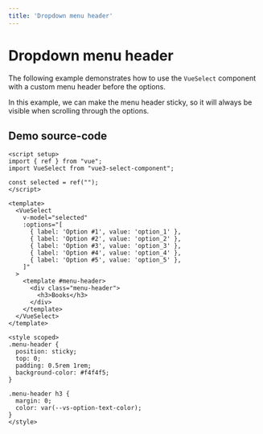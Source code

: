 ```yaml
---
title: 'Dropdown menu header'
---
```


# Dropdown menu header

The following example demonstrates how to use the `VueSelect` component with a custom menu header before the options.

In this example, we can make the menu header sticky, so it will always be visible when scrolling through the options.

<script setup>
import { ref } from "vue";

import VueSelect from "../../src";


const selected = ref("");
</script>

<ClientOnly>
  <VueSelect
    v-model="selected"
    :options="[
      { label: 'Option #1', value: 'option_1' },
      { label: 'Option #2', value: 'option_2' },
      { label: 'Option #3', value: 'option_3' },
      { label: 'Option #4', value: 'option_4' },
      { label: 'Option #5', value: 'option_5' },
    ]"
  >
    <template #menu-header>
      <div class="menu-header">
        <h3>Books</h3>
      </div>
    </template>
  </VueSelect>
</ClientOnly>

<style scoped>
.menu-header {
  position: sticky;
  top: 0;
  padding: 0.5rem 1rem;
  background-color: #f4f4f5;
}

.menu-header h3 {
  margin: 0;
  color: var(--vs-option-text-color);
}
</style>

## Demo source-code

```vue
<script setup>
import { ref } from "vue";
import VueSelect from "vue3-select-component";

const selected = ref("");
</script>

<template>
  <VueSelect
    v-model="selected"
    :options="[
      { label: 'Option #1', value: 'option_1' },
      { label: 'Option #2', value: 'option_2' },
      { label: 'Option #3', value: 'option_3' },
      { label: 'Option #4', value: 'option_4' },
      { label: 'Option #5', value: 'option_5' },
    ]"
  >
    <template #menu-header>
      <div class="menu-header">
        <h3>Books</h3>
      </div>
    </template>
  </VueSelect>
</template>

<style scoped>
.menu-header {
  position: sticky;
  top: 0;
  padding: 0.5rem 1rem;
  background-color: #f4f4f5;
}

.menu-header h3 {
  margin: 0;
  color: var(--vs-option-text-color);
}
</style>
```
